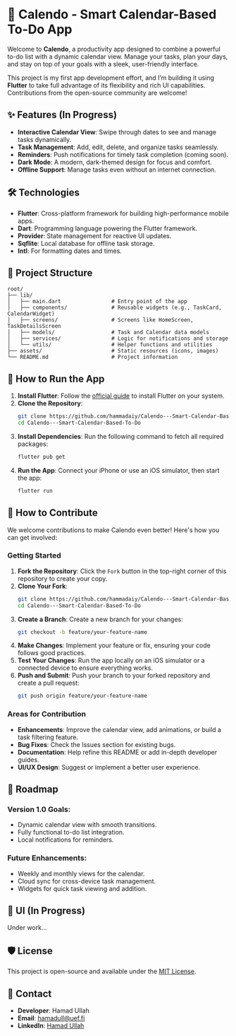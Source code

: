 # 📅 Calendo - Smart Calendar-Based To-Do App

Welcome to **Calendo**, a productivity app designed to combine a powerful to-do list with a dynamic calendar view. Manage your tasks, plan your days, and stay on top of your goals with a sleek, user-friendly interface.

This project is my first app development effort, and I’m building it using **Flutter** to take full advantage of its flexibility and rich UI capabilities. Contributions from the open-source community are welcome!

## ✨ Features (In Progress)
- **Interactive Calendar View**: Swipe through dates to see and manage tasks dynamically.
- **Task Management**: Add, edit, delete, and organize tasks seamlessly.
- **Reminders**: Push notifications for timely task completion (coming soon).
- **Dark Mode**: A modern, dark-themed design for focus and comfort.
- **Offline Support**: Manage tasks even without an internet connection.

## 🛠️ Technologies
- **Flutter**: Cross-platform framework for building high-performance mobile apps.
- **Dart**: Programming language powering the Flutter framework.
- **Provider**: State management for reactive UI updates.
- **Sqflite**: Local database for offline task storage.
- **Intl**: For formatting dates and times.

## 📂 Project Structure
```
root/
├── lib/
│   ├── main.dart                # Entry point of the app
│   ├── components/              # Reusable widgets (e.g., TaskCard, CalendarWidget)
│   ├── screens/                 # Screens like HomeScreen, TaskDetailsScreen
│   ├── models/                  # Task and Calendar data models
│   ├── services/                # Logic for notifications and storage
│   └── utils/                   # Helper functions and utilities
├── assets/                      # Static resources (icons, images)
└── README.md                    # Project information
```

## 🚀 How to Run the App
1. **Install Flutter**:
    Follow the [official guide](https://docs.flutter.dev/get-started/install) to install Flutter on your system.
2. **Clone the Repository**:
    ```bash
    git clone https://github.com/hammadaiy/Calendo---Smart-Calendar-Based-To-Do.git
    cd Calendo---Smart-Calendar-Based-To-Do
    ```
3. **Install Dependencies**:
    Run the following command to fetch all required packages:
    ```bash
    flutter pub get
    ```
4. **Run the App**:
    Connect your iPhone or use an iOS simulator, then start the app:
    ```bash
    flutter run
    ```

## 🤝 How to Contribute
We welcome contributions to make Calendo even better! Here's how you can get involved:

### Getting Started
1. **Fork the Repository**: Click the `Fork` button in the top-right corner of this repository to create your copy.
2. **Clone Your Fork**:
    ```bash
    git clone https://github.com/hammadaiy/Calendo---Smart-Calendar-Based-To-Do.git
    cd Calendo---Smart-Calendar-Based-To-Do
    ```
3. **Create a Branch**: Create a new branch for your changes:
    ```bash
    git checkout -b feature/your-feature-name
    ```
4. **Make Changes**: Implement your feature or fix, ensuring your code follows good practices.
5. **Test Your Changes**: Run the app locally on an iOS simulator or a connected device to ensure everything works.
6. **Push and Submit**: Push your branch to your forked repository and create a pull request:
    ```bash
    git push origin feature/your-feature-name
    ```

### Areas for Contribution
- **Enhancements**: Improve the calendar view, add animations, or build a task filtering feature.
- **Bug Fixes**: Check the Issues section for existing bugs.
- **Documentation**: Help refine this README or add in-depth developer guides.
- **UI/UX Design**: Suggest or implement a better user experience.

## 🌟 Roadmap
### Version 1.0 Goals:
- Dynamic calendar view with smooth transitions.
- Fully functional to-do list integration.
- Local notifications for reminders.

### Future Enhancements:
- Weekly and monthly views for the calendar.
- Cloud sync for cross-device task management.
- Widgets for quick task viewing and addition.

## 🎨 UI (In Progress)
Under work...

## 🛡️ License
This project is open-source and available under the [MIT License](LICENSE).

## 📧 Contact
- **Developer**: Hamad Ullah
- **Email**: [hamadull@uef.fi](mailto:hamadull@uef.fi)
- **LinkedIn**: [Hamad Ullah](https://linkedin.com/in/hammadaiy)
